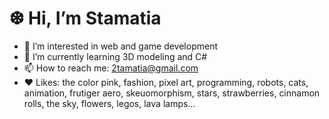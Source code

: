 <H1> ❆ Hi, I’m Stamatia </H1>

- 👀 I’m interested in web and game development
- 🌱 I’m currently learning 3D modeling and C#
- 📫 How to reach me: 2tamatia@gmail.com
- ❤️ Likes: the color pink, fashion, pixel art, programming, robots, cats, animation, frutiger aero, skeuomorphism, stars, strawberries, cinnamon rolls, the sky, flowers, legos, lava lamps...
  

<!---
stam4tia/stam4tia is a ✨ special ✨ repository because its `README.md` (this file) appears on your GitHub profile.
You can click the Preview link to take a look at your changes.
--->
